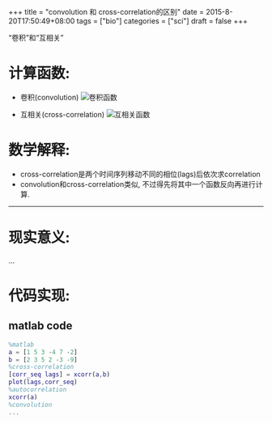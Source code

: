 +++
title = "convolution 和 cross-correlation的区别"
date = 2015-8-20T17:50:49+08:00
tags = ["bio"]
categories = ["sci"]
draft = false
+++

“卷积”和“互相关”

<!--more-->


# 计算函数:

- 卷积(convolution)
![卷积函数](/images/convolution_func.png)

- 互相关(cross-correlation)
![互相关函数](/images/cross-correlation_func.png)

# 数学解释:
- cross-correlation是两个时间序列移动不同的相位(lags)后依次求correlation
- convolution和cross-correlation类似, 不过得先将其中一个函数反向再进行计算.

***

# 现实意义:
...


# 代码实现:
## matlab code
```matlab
%matlab
a = [1 5 3 -4 7 -2]
b = [2 3 5 2 -3 -9]
%cross-correlation
[corr_seq lags] = xcorr(a,b)
plot(lags,corr_seq)
%autocorrelation
xcorr(a)
%convolution
...

```
